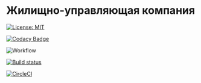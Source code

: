 # Жилищно-управляющая компания

[![License: MIT](https://img.shields.io/badge/License-MIT-yellow.svg)](./LICENSE)

[![Codacy Badge](https://app.codacy.com/project/badge/Grade/5757a8f2138c40a1a2812c9f501be75f)](https://www.codacy.com/gh/RB-Labs/HMC/dashboard?utm_source=github.com&amp;utm_medium=referral&amp;utm_content=RB-Labs/HMC&amp;utm_campaign=Badge_Grade)

![Workflow](https://github.com/RB-Labs/HMC/actions/workflows/dotnet.yml/badge.svg)

[![Build status](https://ci.appveyor.com/api/projects/status/8so83kwkhrkg2ofl?svg=true)](https://ci.appveyor.com/project/arusskina/hmc)

[![CircleCI](https://circleci.com/gh/RB-Labs/HMC.svg?style=svg)](https://circleci.com/gh/RB-Labs/HMC)
